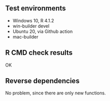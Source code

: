 ## Test environments

* Windows 10, R 4.1.2
* win-builder devel
* Ubuntu 20, via Github action
* mac-builder

## R CMD check results

OK

## Reverse dependencies

No problem, since there are only new functions.
